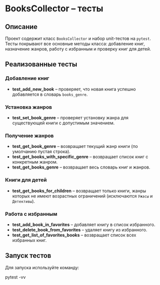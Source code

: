 # BooksCollector – тесты

## Описание
Проект содержит класс `BooksCollector` и набор unit-тестов на `pytest`.  
Тесты покрывают все основные методы класса: добавление книг, назначение жанров, работу с избранным и проверку книг для детей.

## Реализованные тесты

### Добавление книг
- **test_add_new_book** – проверяет, что новая книга успешно добавляется в словарь `books_genre`.

### Установка жанров
- **test_set_book_genre** – проверяет установку жанра для существующей книги с допустимым значением.

### Получение жанров
- **test_get_book_genre** – возвращает текущий жанр книги (по умолчанию пустая строка).
- **test_get_books_with_specific_genre** – возвращает список книг с конкретным жанром.
- **test_get_books_genre** – возвращает весь словарь книг и жанров.

### Книги для детей
- **test_get_books_for_children** – возвращает только книги, жанры которых не имеют возрастных ограничений (исключаются `Ужасы` и `Детективы`).

### Работа с избранным
- **test_add_book_in_favorites** – добавляет книгу в список избранного.
- **test_delete_book_from_favorites** – удаляет книгу из избранного.
- **test_get_list_of_favorites_books** – возвращает список всех избранных книг.

## Запуск тестов
Для запуска используйте команду:

pytest -vv


